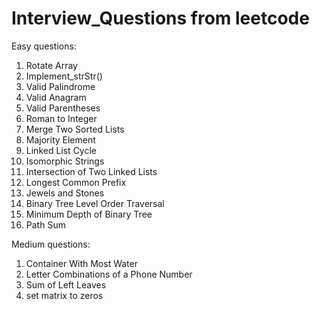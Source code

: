 # Interview_Questions from leetcode

Easy questions:
1. Rotate Array
2. Implement_strStr()
3. Valid Palindrome
4. Valid Anagram
5. Valid Parentheses
6. Roman to Integer
7. Merge Two Sorted Lists
8. Majority Element
9. Linked List Cycle
10. Isomorphic Strings
11. Intersection of Two Linked Lists
12. Longest Common Prefix
13. Jewels and Stones
14. Binary Tree Level Order Traversal
15. Minimum Depth of Binary Tree
16. Path Sum


Medium questions:
1. Container With Most Water
2. Letter Combinations of a Phone Number
3. Sum of Left Leaves
4. set matrix to zeros


